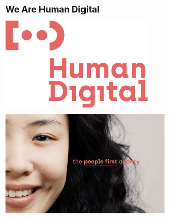 # We Are Human Digital

<a href="https://humandigital.nl">
  <img src="https://github.com/humandigital-agency/.github/blob/main/profile/human-digital-logo-small.png">
</a>
<br><br>
<a href="https://humandigital.nl">
  <img src="https://github.com/humandigital-agency/.github/blob/main/profile/people-first-agency.jpg">
</a> 
